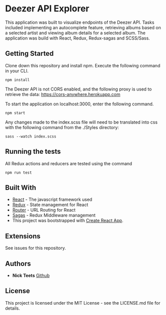 # Deezer API Explorer
This application was built to visualize endpoints of the Deezer API. Tasks included implementing an autocomplete feature, retrieving albums based on a selected artist and viewing album details for a selected album. The application was build with React, Redux, Redux-sagas and SCSS/Sass.

## Getting Started
Clone down this repository and install npm. Execute the following command in your CLI.

```
npm install
```
The Deezer API is not CORS enabled, and the following proxy is used to retrieve the data: https://cors-anywhere.herokuapp.com

To start the application on localhost:3000, enter the following command.

```
npm start
```
Any changes made to the index.scss file will need to be translated into css with the following command from the ./Styles directory:

```
sass --watch index.scss
```
## Running the tests
All Redux actions and reducers are tested using the command

```
npm run test
```
## Built With

* [React](https://reactjs.org/) - The javascript framework used
* [Redux](https://redux.js.org/) - State management for React
* [Router](https://github.com/reactjs/react-router-redux) - URL Routing for React
* [Sagas](https://redux-saga.js.org/) - Redux Middleware management
* This project was bootstrapped with [Create React App](https://github.com/facebookincubator/create-react-app).

## Extensions
See issues for this repository.

## Authors
* **Nick Teets** [Github](https://github.com/nicktu12)

## License
This project is licensed under the MIT License - see the LICENSE.md file for details.
